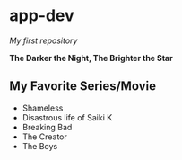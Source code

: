 # app-dev
*My first repository*

**The Darker the Night, The Brighter the Star**

## My Favorite Series/Movie
- Shameless
- Disastrous life of Saiki K
- Breaking Bad
- The Creator
- The Boys
